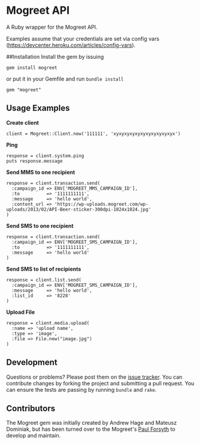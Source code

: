 Mogreet API 
===========

A Ruby wrapper for the Mogreet API.

Examples assume that your credentials are set via config vars (https://devcenter.heroku.com/articles/config-vars). 

##Installation
Install the gem by issuing

    gem install mogreet

or put it in your Gemfile and run `bundle install`

    gem "mogreet"

## Usage Examples

__Create client__

    client = Mogreet::Client.new('111111', 'xyxyxyxyxyxyxyxyxyxyxyx')

__Ping__
    
    response = client.system.ping
    puts response.message
    
    
__Send MMS to one recipient__

    response = client.transaction.send(
      :campaign_id => ENV['MOGREET_MMS_CAMPAIGN_ID'], 
      :to          => '1111111111', 
      :message     => 'hello world', 
      :content_url => 'https://wp-uploads.mogreet.com/wp-uploads/2013/02/API-Beer-sticker-300dpi-1024x1024.jpg'
    )

__Send SMS to one recipient__

    response = client.transaction.send(
      :campaign_id => ENV['MOGREET_SMS_CAMPAIGN_ID'], 
      :to          => '1111111111', 
      :message     => 'hello world'
    )

__Send SMS to list of recipients__
    
    response = client.list.send(
      :campaign_id => ENV['MOGREET_SMS_CAMPAIGN_ID'], 
      :message     => 'hello world',
      :list_id     => '8228'
    )


__Upload File__
    
    response = client.media.upload(
      :name => 'upload name', 
      :type => 'image', 
      :file => File.new("image.jpg")
    )

## Development

Questions or problems? Please post them on the [issue tracker](https://github.com/pforsyth/mogreet/issues). You can contribute changes by forking the project and submitting a pull request. You can ensure the tests are passing by running `bundle` and `rake`.

## Contributors

The Mogreet gem was initially created by Andrew Hage and Mateusz Dominiak, but has been turned over to the Mogreet's [Paul Forsyth](http://github.com/pforsyth) to develop and maintain.
